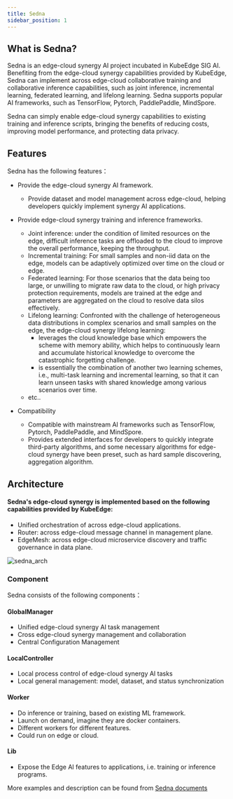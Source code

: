 ```yaml
---
title: Sedna
sidebar_position: 1
---
```


## What is Sedna?

Sedna is an edge-cloud synergy AI project incubated in KubeEdge SIG AI. Benefiting from the edge-cloud synergy capabilities provided by KubeEdge, Sedna can implement across edge-cloud collaborative training and collaborative inference capabilities, such as joint inference, incremental learning, federated learning, and lifelong learning. Sedna supports popular AI frameworks, such as TensorFlow, Pytorch, PaddlePaddle, MindSpore.

Sedna can simply enable edge-cloud synergy capabilities to existing training and inference scripts, bringing the benefits of reducing costs, improving model performance, and protecting data privacy.


## Features

Sedna has the following features：

* Provide the edge-cloud synergy AI framework.
  * Provide dataset and model management across edge-cloud, helping developers quickly implement synergy AI applications.

* Provide edge-cloud synergy training and inference frameworks.
  * Joint inference: under the condition of limited resources on the edge, difficult inference tasks are offloaded to the cloud to improve the overall performance, keeping the throughput.
  * Incremental training: For small samples and non-iid data on the edge, models can be adaptively optimized over time on the cloud or edge.
  * Federated learning: For those scenarios that the data being too large, or unwilling to migrate raw data to the cloud, or high privacy protection requirements, models are trained at the edge and parameters are aggregated on the cloud to resolve data silos effectively.
  * Lifelong learning: Confronted with the challenge of heterogeneous data distributions in complex scenarios and small samples on the edge, the edge-cloud synergy lifelong learning:
    * leverages the cloud knowledge base which empowers the scheme with memory ability, which helps to continuously learn and accumulate historical knowledge to overcome the catastrophic forgetting challenge.
    * is essentially the combination of another two learning schemes, i.e., multi-task learning and incremental learning, so that it can learn unseen tasks with shared knowledge among various scenarios over time.
  * etc..

* Compatibility
  * Compatible with mainstream AI frameworks such as TensorFlow, Pytorch, PaddlePaddle, and MindSpore.
  * Provides extended interfaces for developers to quickly integrate third-party algorithms, and some necessary algorithms for edge-cloud synergy have been preset, such as hard sample discovering, aggregation algorithm.


## Architecture
#### Sedna's edge-cloud synergy is implemented based on the following capabilities provided by KubeEdge:
* Unified orchestration of across edge-cloud applications.
* Router: across edge-cloud message channel in management plane.
* EdgeMesh: across edge-cloud microservice discovery and traffic governance in data plane.



![sedna_arch](/img/subproject/sedna_arch.png)


### Component
Sedna consists of the following components：

#### GlobalManager
* Unified edge-cloud synergy AI task management
* Cross edge-cloud synergy management and collaboration
* Central Configuration Management

#### LocalController
* Local process control of edge-cloud synergy AI tasks
* Local general management: model, dataset, and status synchronization


#### Worker
* Do inference or training, based on existing ML framework.
* Launch on demand, imagine they are docker containers.
* Different workers for different features.
* Could run on edge or cloud.


#### Lib
* Expose the Edge AI features to applications, i.e. training or inference programs.


More examples and description can be found from [Sedna documents](https://sedna.readthedocs.io/en/latest/)
